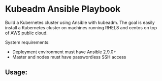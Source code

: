 # Kubeadm Ansible Playbook
Build a Kubernetes cluster using Ansible with kubeadm. The goal is easily install a Kubernetes cluster on machines running RHEL8 and centos on top of AWS public cloud.

System requirements:

- Deployment environment must have Ansible 2.9.0+
- Master and nodes must have passwordless SSH access

## Usage:
